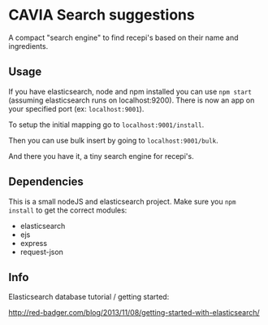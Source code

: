 CAVIA Search suggestions
=========

A compact "search engine" to find recepi's based on their name and ingredients.

## Usage

If you have elasticsearch, node and npm installed you can use `npm start` (assuming elasticsearch runs on localhost:9200). There is now an app on your specified port (ex: `localhost:9001`).


To setup the initial mapping go to `localhost:9001/install`.


Then you can use bulk insert by going to `localhost:9001/bulk`.


And there you have it, a tiny search engine for recepi's.


## Dependencies

This is a small nodeJS and elasticsearch project. Make sure you `npm install` to get the correct modules:

* elasticsearch
* ejs
* express
* request-json

## Info

Elasticsearch database tutorial / getting started:

http://red-badger.com/blog/2013/11/08/getting-started-with-elasticsearch/